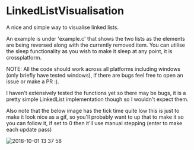 # LinkedListVisualisation
A nice and simple way to visualise linked lists.

An example is under 'example.c' that shows the two lists as the elements are being reversed along with the currently removed item.  You can utilise the sleep functionality as you wish to make it sleep at any point, it is crossplatform.

NOTE: All the code should work across all platforms including windows (only briefly have tested windows), if there are bugs feel free to open an issue or make a PR :).

I haven't extensively tested the functions yet so there may be bugs, it is a pretty simple LinkedList implementation though so I wouldn't expect them.

Also note that the below image has the tick time quite low this is just to make it look nice as a gif, so you'll probably want to up that to make it so you can follow it, if set to 0 then it'll use manual stepping (enter to make each update pass)

![2018-10-01 13 37 58](https://user-images.githubusercontent.com/22880786/46268789-0084f780-c580-11e8-9278-ca123f8ba489.gif)
